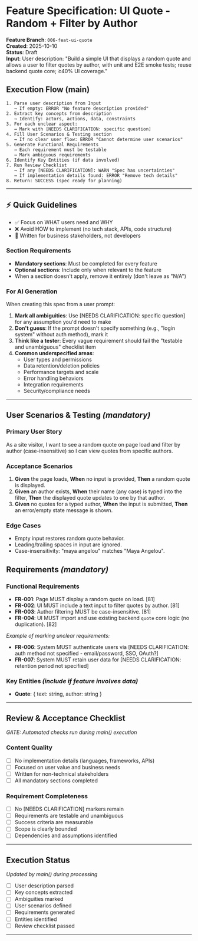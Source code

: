 # Feature Specification: UI Quote - Random + Filter by Author

**Feature Branch**: `006-feat-ui-quote`  
**Created**: 2025-10-10  
**Status**: Draft  
**Input**: User description: "Build a simple UI that displays a random quote and allows a user to filter quotes by author, with unit and E2E smoke tests; reuse backend quote core; ≥40% UI coverage."

## Execution Flow (main)
```
1. Parse user description from Input
   → If empty: ERROR "No feature description provided"
2. Extract key concepts from description
   → Identify: actors, actions, data, constraints
3. For each unclear aspect:
   → Mark with [NEEDS CLARIFICATION: specific question]
4. Fill User Scenarios & Testing section
   → If no clear user flow: ERROR "Cannot determine user scenarios"
5. Generate Functional Requirements
   → Each requirement must be testable
   → Mark ambiguous requirements
6. Identify Key Entities (if data involved)
7. Run Review Checklist
   → If any [NEEDS CLARIFICATION]: WARN "Spec has uncertainties"
   → If implementation details found: ERROR "Remove tech details"
8. Return: SUCCESS (spec ready for planning)
```

---

## ⚡ Quick Guidelines
- ✅ Focus on WHAT users need and WHY
- ❌ Avoid HOW to implement (no tech stack, APIs, code structure)
- 👥 Written for business stakeholders, not developers

### Section Requirements
- **Mandatory sections**: Must be completed for every feature
- **Optional sections**: Include only when relevant to the feature
- When a section doesn't apply, remove it entirely (don't leave as "N/A")

### For AI Generation
When creating this spec from a user prompt:
1. **Mark all ambiguities**: Use [NEEDS CLARIFICATION: specific question] for any assumption you'd need to make
2. **Don't guess**: If the prompt doesn't specify something (e.g., "login system" without auth method), mark it
3. **Think like a tester**: Every vague requirement should fail the "testable and unambiguous" checklist item
4. **Common underspecified areas**:
   - User types and permissions
   - Data retention/deletion policies  
   - Performance targets and scale
   - Error handling behaviors
   - Integration requirements
   - Security/compliance needs

---

## User Scenarios & Testing *(mandatory)*

### Primary User Story
As a site visitor, I want to see a random quote on page load and filter by author (case-insensitive) so I can view quotes from specific authors.

### Acceptance Scenarios
1. **Given** the page loads, **When** no input is provided, **Then** a random quote is displayed.
2. **Given** an author exists, **When** their name (any case) is typed into the filter, **Then** the displayed quote updates to one by that author.
3. **Given** no quotes for a typed author, **When** the input is submitted, **Then** an error/empty state message is shown.

### Edge Cases
- Empty input restores random quote behavior.
- Leading/trailing spaces in input are ignored.
- Case-insensitivity: "maya angelou" matches "Maya Angelou".

## Requirements *(mandatory)*

### Functional Requirements
- **FR-001**: Page MUST display a random quote on load. [81]
- **FR-002**: UI MUST include a text input to filter quotes by author. [81]
- **FR-003**: Author filtering MUST be case-insensitive. [81]
- **FR-004**: UI MUST import and use existing backend `quote` core logic (no duplication). [82]

*Example of marking unclear requirements:*
- **FR-006**: System MUST authenticate users via [NEEDS CLARIFICATION: auth method not specified - email/password, SSO, OAuth?]
- **FR-007**: System MUST retain user data for [NEEDS CLARIFICATION: retention period not specified]

### Key Entities *(include if feature involves data)*
- **Quote**: { text: string, author: string }

---

## Review & Acceptance Checklist
*GATE: Automated checks run during main() execution*

### Content Quality
- [ ] No implementation details (languages, frameworks, APIs)
- [ ] Focused on user value and business needs
- [ ] Written for non-technical stakeholders
- [ ] All mandatory sections completed

### Requirement Completeness
- [ ] No [NEEDS CLARIFICATION] markers remain
- [ ] Requirements are testable and unambiguous  
- [ ] Success criteria are measurable
- [ ] Scope is clearly bounded
- [ ] Dependencies and assumptions identified

---

## Execution Status
*Updated by main() during processing*

- [ ] User description parsed
- [ ] Key concepts extracted
- [ ] Ambiguities marked
- [ ] User scenarios defined
- [ ] Requirements generated
- [ ] Entities identified
- [ ] Review checklist passed

---
